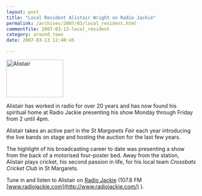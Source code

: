 ```yaml
---
layout: post
title: "Local Resident Alistair Wright on Radio Jackie"
permalink: /archives/2007/03/local_resident.html
commentfile: 2007-03-13-local_resident
category: around_town
date: 2007-03-13 12:40:45

---
```


<a href="/assets/images/2007/alistair2.jpg"><img src="/assets/images/2007/alistair2-thumb.jpg" width="150" height="99" alt="Alistair" class="photo right" /></a>

Alistair has worked in radio for over 20 years and has now found his spiritual home at Radio Jackie presenting his show Monday through Friday from 2 until 4pm.

Alistair takes an active part in the *St Margarets Fair* each year introducing the live bands on stage and hosting the auction for the last few years.

The highlight of his broadcasting career to date was presenting a show from the back of a motorised four-poster bed. Away from the station, Alistair plays cricket, his second passion in life, for his local team *Crossbats Cricket Club* in St Margarets.

Tune in and listen to Alistair on [Radio Jackie](/directory/other/200703140618) (107.8 FM [www.radiojackie.com](http://www.radiojackie.com/) ).
